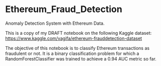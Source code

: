 # Ethereum_Fraud_Detection
Anomaly Detection System with Ethereum Data.

This is a copy of my DRAFT notebook on the following Kaggle dataset:
https://www.kaggle.com/vagifa/ethereum-frauddetection-dataset

The objective of this notebook is to classify Ethereum transactions as fraudulent or not. It is a binary classification problem for which a RandomForestClassifier was trained to achieve a 0.94 AUC metric so far.
